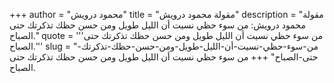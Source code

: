+++
author = "محمود درويش"
title = "مقولة محمود درويش"
description = "مقولة محمود درويش: من سوء حظي نسيت أن الليل طويل ومن حسن حظك تذكرتك حتى الصباح."
quote = '''من سوء حظي نسيت أن الليل طويل ومن حسن حظك تذكرتك حتى الصباح.''' 
slug = "من-سوء-حظي-نسيت-أن-الليل-طويل-ومن-حسن-حظك-تذكرتك-حتى-الصباح"
+++
من سوء حظي نسيت أن الليل طويل ومن حسن حظك تذكرتك حتى الصباح.
